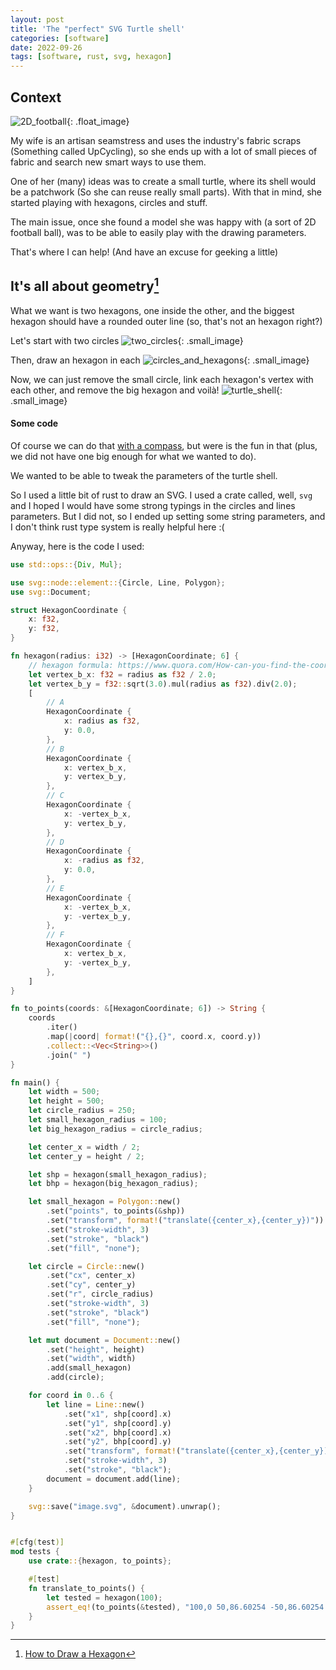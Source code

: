 ```yaml
---
layout: post
title: 'The "perfect" SVG Turtle shell'
categories: [software]
date: 2022-09-26
tags: [software, rust, svg, hexagon]
---
```


## Context

![2D_football][2D_football]{: .float_image}

My wife is an artisan seamstress and uses the industry's fabric scraps (Something called UpCycling), so she ends up with a lot of small pieces of fabric and search new smart ways to use them.

One of her (many) ideas was to create a small turtle, where its shell would be a patchwork (So she can reuse really small parts).
With that in mind, she started playing with hexagons, circles and stuff.

The main issue, once she found a model she was happy with (a sort of 2D football ball), was to be able to easily play with the drawing parameters.

That's where I can help! (And have an excuse for geeking a little)


## It's all about geometry[^1]

What we want is two hexagons, one inside the other, and the biggest hexagon should have a rounded outer line (so, that's not an hexagon right?)

Let's start with two circles ![two_circles][two_circles]{: .small_image}

Then, draw an hexagon in each ![circles_and_hexagons][circles_and_hexagons]{: .small_image}

Now, we can just remove the small circle, link each hexagon's vertex with each other, and remove the big hexagon and voilà! ![turtle_shell][turtle_shell]{: .small_image}


#### Some code

Of course we can do that [with a compass][with_a_compass], but were is the fun in that (plus, we did not have one big enough for what we wanted to do).

We wanted to be able to tweak the parameters of the turtle shell.

So I used a little bit of rust to draw an SVG. I used a crate called, well, `svg` and I hoped I would have some strong typings in the circles and lines parameters. But I did not, so I ended up setting some string parameters, and I don't think rust type system is really helpful here :(

Anyway, here is the code I used:

```rust
use std::ops::{Div, Mul};

use svg::node::element::{Circle, Line, Polygon};
use svg::Document;

struct HexagonCoordinate {
    x: f32,
    y: f32,
}

fn hexagon(radius: i32) -> [HexagonCoordinate; 6] {
    // hexagon formula: https://www.quora.com/How-can-you-find-the-coordinates-in-a-hexagon
    let vertex_b_x: f32 = radius as f32 / 2.0;
    let vertex_b_y = f32::sqrt(3.0).mul(radius as f32).div(2.0);
    [
        // A
        HexagonCoordinate {
            x: radius as f32,
            y: 0.0,
        },
        // B
        HexagonCoordinate {
            x: vertex_b_x,
            y: vertex_b_y,
        },
        // C
        HexagonCoordinate {
            x: -vertex_b_x,
            y: vertex_b_y,
        },
        // D
        HexagonCoordinate {
            x: -radius as f32,
            y: 0.0,
        },
        // E
        HexagonCoordinate {
            x: -vertex_b_x,
            y: -vertex_b_y,
        },
        // F
        HexagonCoordinate {
            x: vertex_b_x,
            y: -vertex_b_y,
        },
    ]
}

fn to_points(coords: &[HexagonCoordinate; 6]) -> String {
    coords
        .iter()
        .map(|coord| format!("{},{}", coord.x, coord.y))
        .collect::<Vec<String>>()
        .join(" ")
}

fn main() {
    let width = 500;
    let height = 500;
    let circle_radius = 250;
    let small_hexagon_radius = 100;
    let big_hexagon_radius = circle_radius;

    let center_x = width / 2;
    let center_y = height / 2;

    let shp = hexagon(small_hexagon_radius);
    let bhp = hexagon(big_hexagon_radius);

    let small_hexagon = Polygon::new()
        .set("points", to_points(&shp))
        .set("transform", format!("translate({center_x},{center_y})"))
        .set("stroke-width", 3)
        .set("stroke", "black")
        .set("fill", "none");

    let circle = Circle::new()
        .set("cx", center_x)
        .set("cy", center_y)
        .set("r", circle_radius)
        .set("stroke-width", 3)
        .set("stroke", "black")
        .set("fill", "none");

    let mut document = Document::new()
        .set("height", height)
        .set("width", width)
        .add(small_hexagon)
        .add(circle);

    for coord in 0..6 {
        let line = Line::new()
            .set("x1", shp[coord].x)
            .set("y1", shp[coord].y)
            .set("x2", bhp[coord].x)
            .set("y2", bhp[coord].y)
            .set("transform", format!("translate({center_x},{center_y})"))
            .set("stroke-width", 3)
            .set("stroke", "black");
        document = document.add(line);
    }

    svg::save("image.svg", &document).unwrap();
}


#[cfg(test)]
mod tests {
    use crate::{hexagon, to_points};

    #[test]
    fn translate_to_points() {
        let tested = hexagon(100);
        assert_eq!(to_points(&tested), "100,0 50,86.60254 -50,86.60254 -100,0 -50,-86.60254 50,-86.60254");
    }
}
```



[2D_football]: /images/posts/turtle/2d_football.jpg
[two_circles]: /images/posts/turtle/two_circles.png
[circles_and_hexagons]: /images/posts/turtle/circles_and_hexagons.png
[turtle_shell]: /images/posts/turtle/turtle_shell.png
[^1]: [How to Draw a Hexagon][draw_hexagon]

[draw_hexagon]: https://www.quora.com/How-can-you-find-the-coordinates-in-a-hexagon
[with_a_compass]: https://www.wikihow.com/Draw-a-Hexagon

